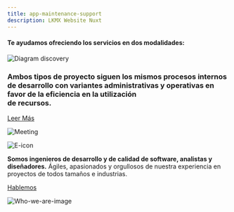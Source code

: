 ```yaml
---
title: app-maintenance-support
description: LKMX Website Nuxt
---
```


<!-- Hero Application Maintenance & Support -->
<column id="body-index__hero-app-maintenance" mode="full">

<block>

<hero-app-maintenance>

<template v-slot:title>

# Application <br> Maintenance <br> & Support

</template>

<template v-slot:paragraph>

Al final del desarrollo del proyecto ofrecemos <br> servicios de mantenimiento y soporte para <br> una estabilización y transferencia exitosa de la <br> plataforma al cliente.

</template>

<template v-slot:image>

![Collage Discovery](./img/collage-lkmx-app-maintenance.png)

</template>

</hero-app-maintenance>

</block>

</column>










<!-- Help title -->
<column id="body-index__help-title--app-maintenance" mode="full" number="1" number-m="1" number-s="1">

<block>

#### Te ayudamos ofreciendo los servicios en dos modalidades:

</block>

</column>










<!-- Help sections -->
<column id="body-index__help-sections-app-maintenance" mode="full"  number="2" number-m="2" number-s="1">

<block>

<help-sections-app-maintenance>

<template v-slot:title-side-a>

// Desarrollo por bloque

</template>

<template v-slot:description-side-a>

Utilizamos Kanban para gestionar equipos que aunque son facturados por tiempo y materiales, persiguen objetivos
específicos del negocio.

</template>

<template v-slot:title-side-b>

// Desarrollo por alcance

</template>

<template v-slot:description-side-b>

Para proyectos con el nivel de madurez adecuado, podemos utilizar   waterfall para estimar la implementación de ajustes específicos.



</template>

</help-sections-app-maintenance>

</block>

</column>










<!-- Diagram Application Maintenance & Support -->
<column id="body-index__diagram-app-maintenance" mode="full">

<block>

![Diagram discovery](./img/app-maintenance-diagram-full.png )

</block>

</column>










<!-- Planning Appication Maintenance & Support --> 
<column id="body-index__planning-app-maintenance" mode="full" number="2" number-s="1" number-m="1">

<block id="planning__app-maintenance-content">

### Ambos tipos de proyecto siguen los mismos procesos internos de desarrollo con variantes administrativas y operativas en favor de la eficiencia en la utilización <br>de recursos.

[Leer Más]()

</block>

<block id="planning__app-maintenance-image">

![Meeting](./img/statue-app-maintenance.png)
</block>

</column>










<!-- Buttons Application Maintenance & Support -->
<column id="body-index__buttons-app-maintenance" mode="full">

<block>

<nav-button url="/application-development" arrow="./img/arrow-left.svg" cube="./img/cube-application-dev.png" direction="left">

<template v-slot:label>

Application Development

</template>

</nav-button>

<nav-button url="/services" arrow="./img/arrow-up.svg" cube="./img/cube-services.png" direction="right">

<template v-slot:label>

Ir a Servicios

</template>

</nav-button>

</block>

</column>










<!-- Who we are -->
<column id="body-index__who-we-are-app-development" mode="full">

<block id="who-we-are-description">

![E-icon](./img/e-letter.png)

**Somos ingenieros de desarrollo y de calidad de software, analistas y diseñadores.** Ágiles, apasionados y orgullosos de nuestra experiencia en proyectos de todos tamaños e industrias. 

[Hablemos]()

</block>

<block id="who-we-are-image">

![Who-we-are-image](./img/collage-lets-talk.png)

</block>

</column>